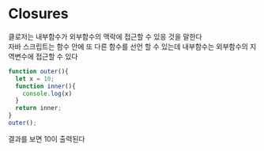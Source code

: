 # Closures
클로저는 내부함수가 외부함수의 맥락에 접근할 수 있응 것을 말한다                
자바 스크립트는 함수 안에 또 다른 함수를 선언 할 수 있는데 내부함수는 외부함수의 지역변수에 접근할 수 있다            
```js
function outer(){
  let x = 10;
  function inner(){
    console.log(x)
  }
  return inner;
}
outer();
```
결과를 보면 10이 출력된다
